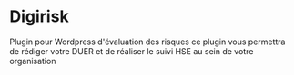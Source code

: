 # Digirisk
Plugin pour Wordpress d'évaluation des risques ce plugin vous permettra de rédiger votre DUER et de réaliser le suivi HSE au sein de votre organisation

